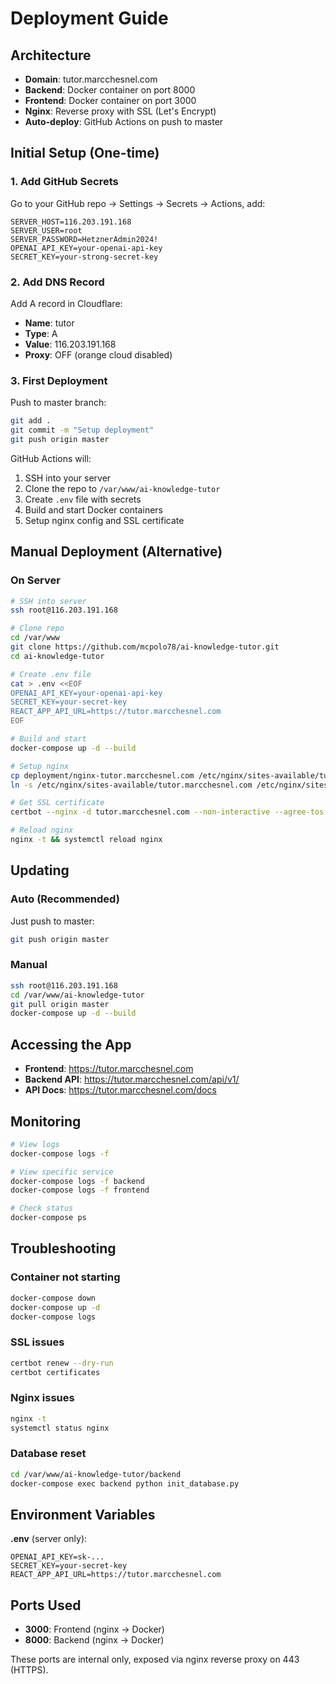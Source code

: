 # Deployment Guide

## Architecture

- **Domain**: tutor.marcchesnel.com
- **Backend**: Docker container on port 8000
- **Frontend**: Docker container on port 3000
- **Nginx**: Reverse proxy with SSL (Let's Encrypt)
- **Auto-deploy**: GitHub Actions on push to master

## Initial Setup (One-time)

### 1. Add GitHub Secrets

Go to your GitHub repo → Settings → Secrets → Actions, add:

```
SERVER_HOST=116.203.191.168
SERVER_USER=root
SERVER_PASSWORD=HetznerAdmin2024!
OPENAI_API_KEY=your-openai-api-key
SECRET_KEY=your-strong-secret-key
```

### 2. Add DNS Record

Add A record in Cloudflare:
- **Name**: tutor
- **Type**: A
- **Value**: 116.203.191.168
- **Proxy**: OFF (orange cloud disabled)

### 3. First Deployment

Push to master branch:

```bash
git add .
git commit -m "Setup deployment"
git push origin master
```

GitHub Actions will:
1. SSH into your server
2. Clone the repo to `/var/www/ai-knowledge-tutor`
3. Create `.env` file with secrets
4. Build and start Docker containers
5. Setup nginx config and SSL certificate

## Manual Deployment (Alternative)

### On Server

```bash
# SSH into server
ssh root@116.203.191.168

# Clone repo
cd /var/www
git clone https://github.com/mcpolo78/ai-knowledge-tutor.git
cd ai-knowledge-tutor

# Create .env file
cat > .env <<EOF
OPENAI_API_KEY=your-openai-api-key
SECRET_KEY=your-secret-key
REACT_APP_API_URL=https://tutor.marcchesnel.com
EOF

# Build and start
docker-compose up -d --build

# Setup nginx
cp deployment/nginx-tutor.marcchesnel.com /etc/nginx/sites-available/tutor.marcchesnel.com
ln -s /etc/nginx/sites-available/tutor.marcchesnel.com /etc/nginx/sites-enabled/

# Get SSL certificate
certbot --nginx -d tutor.marcchesnel.com --non-interactive --agree-tos --email marc@marcchesnel.com

# Reload nginx
nginx -t && systemctl reload nginx
```

## Updating

### Auto (Recommended)

Just push to master:

```bash
git push origin master
```

### Manual

```bash
ssh root@116.203.191.168
cd /var/www/ai-knowledge-tutor
git pull origin master
docker-compose up -d --build
```

## Accessing the App

- **Frontend**: https://tutor.marcchesnel.com
- **Backend API**: https://tutor.marcchesnel.com/api/v1/
- **API Docs**: https://tutor.marcchesnel.com/docs

## Monitoring

```bash
# View logs
docker-compose logs -f

# View specific service
docker-compose logs -f backend
docker-compose logs -f frontend

# Check status
docker-compose ps
```

## Troubleshooting

### Container not starting
```bash
docker-compose down
docker-compose up -d
docker-compose logs
```

### SSL issues
```bash
certbot renew --dry-run
certbot certificates
```

### Nginx issues
```bash
nginx -t
systemctl status nginx
```

### Database reset
```bash
cd /var/www/ai-knowledge-tutor/backend
docker-compose exec backend python init_database.py
```

## Environment Variables

**.env** (server only):
```
OPENAI_API_KEY=sk-...
SECRET_KEY=your-secret-key
REACT_APP_API_URL=https://tutor.marcchesnel.com
```

## Ports Used

- **3000**: Frontend (nginx → Docker)
- **8000**: Backend (nginx → Docker)

These ports are internal only, exposed via nginx reverse proxy on 443 (HTTPS).
